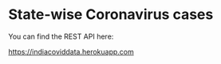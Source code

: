 # State-wise Coronavirus cases
You can find the REST API here:

https://indiacoviddata.herokuapp.com
